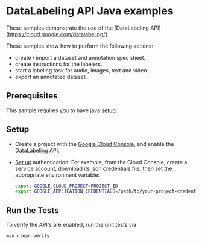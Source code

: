 # DataLabeling API Java examples

These samples demonstrate the use of the [DataLabeling API][https://cloud.google.com/datalabeling/].

These samples show how to perform the following actions:
* create / import a dataset and annotation spec sheet.
* create instructions for the labelers.
* start a labeling task for audio, images, text and video.
* export an annotated dataset.


## Prerequisites

This sample requires you to have java [setup](https://cloud.google.com/java/docs/setup).


## Setup

* Create a project with the [Google Cloud Console][cloud-console], and enable
  the [DataLabeling API][datalabeling-api].
* [Set up][auth] authentication. For
    example, from the Cloud Console, create a service account,
    download its json credentials file, then set the appropriate environment
    variable:

    ```bash
    export GOOGLE_CLOUD_PROJECT=PROJECT_ID
    export GOOGLE_APPLICATION_CREDENTIALS=/path/to/your-project-credentials.json
    ```

[cloud-console]: https://console.cloud.google.com
[datalabeling-api]: https://console.cloud.google.com/apis/library/datalabeling.googleapis.com
[auth]: https://cloud.google.com/docs/authentication/getting-started

## Run the Tests

To verify the API's are enabled, run the unit tests via

```bash
mvn clean verify
```